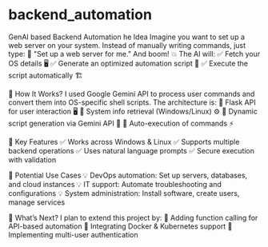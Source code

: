 # backend_automation
GenAI based Backend Automation
he Idea
Imagine you want to set up a web server on your system. Instead of manually writing commands, just type:
💬 "Set up a web server for me."
And boom! 💥 The AI will:
✅ Fetch your OS details 🖥️
✅ Generate an optimized automation script 📜
✅ Execute the script automatically 🏗️

🔹 How It Works?
I used Google Gemini API to process user commands and convert them into OS-specific shell scripts. The architecture is:
🔹 Flask API for user interaction 🖥️
🔹 System info retrieval (Windows/Linux) ⚙️
🔹 Dynamic script generation via Gemini API 🧠
🔹 Auto-execution of commands ⚡

🔹 Key Features
✅ Works across Windows & Linux
✅ Supports multiple backend operations
✅ Uses natural language prompts
✅ Secure execution with validation

🔹 Potential Use Cases
💡 DevOps automation: Set up servers, databases, and cloud instances
💡 IT support: Automate troubleshooting and configurations
💡 System administration: Install software, create users, manage services

🔹 What’s Next?
I plan to extend this project by:
🔹 Adding function calling for API-based automation
🔹 Integrating Docker & Kubernetes support
🔹 Implementing multi-user authentication
